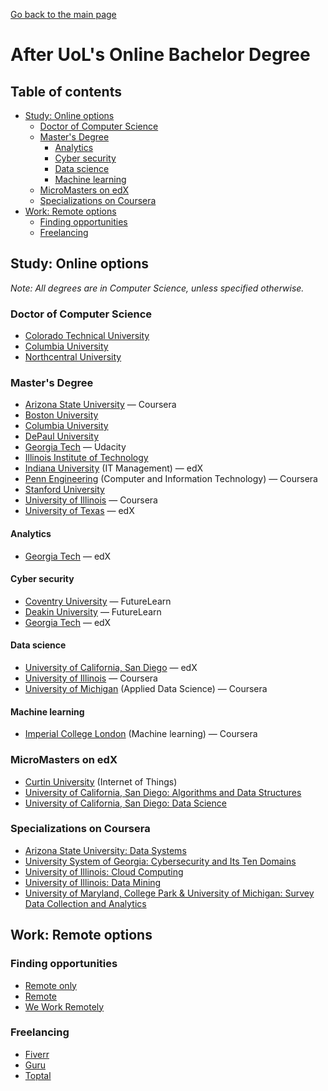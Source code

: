 [Go back to the main page](https://world-class.github.io/REPL/)

# After UoL's Online Bachelor Degree

## Table of contents

<!-- vim-markdown-toc GFM -->

* [Study: Online options](#study-online-options)
    * [Doctor of Computer Science](#doctor-of-computer-science)
    * [Master's Degree](#masters-degree)
        * [Analytics](#analytics)
        * [Cyber security](#cyber-security)
        * [Data science](#data-science)
        * [Machine learning](#machine-learning)
    * [MicroMasters on edX](#micromasters-on-edx)
    * [Specializations on Coursera](#specializations-on-coursera)
* [Work: Remote options](#work-remote-options)
    * [Finding opportunities](#finding-opportunities)
    * [Freelancing](#freelancing)

<!-- vim-markdown-toc -->

## Study: Online options
_Note: All degrees are in Computer Science, unless specified otherwise._

### Doctor of Computer Science
- [Colorado Technical University](https://www.coloradotech.edu/degrees/doctorates/computer-science)
- [Columbia University](https://cvn.columbia.edu/program/columbia-university-computer-science-doctorate-degree-doctor-engineering)
- [Northcentral University](https://www.ncu.edu/programs-degrees/doctoral/doctor-philosophy-computer-science)


### Master's Degree
- [Arizona State University](https://www.coursera.org/degrees/master-of-computer-science-asu) — Coursera
- [Boston University](https://www.bu.edu/online/programs/graduate-programs/computer-information-systems-masters-degree/)
- [Columbia University](https://cvn.columbia.edu/program/columbia-university-computer-science-masters-degree-masters-science)
- [DePaul University](https://www.cdm.depaul.edu/academics/Pages/MSInComputerScience.aspx)
- [Georgia Tech](https://www.cc.gatech.edu/future/masters/mscs/program) — Udacity
- [Illinois Institute of Technology](https://science.iit.edu/computer-science/programs/graduate/graduate-program-resources/comparison-master-science-and)
- [Indiana University](https://www.edx.org/masters/online-master-in-it-management-indiana-university) (IT Management) — edX
- [Penn Engineering](https://www.coursera.org/degrees/mcit-penn) (Computer and Information Technology) — Coursera
- [Stanford University](https://online.stanford.edu/programs/computer-science-ms-degree)
- [University of Illinois](https://www.coursera.org/degrees/master-of-computer-science-illinois) — Coursera
- [University of Texas](https://www.edx.org/masters/online-master-science-computer-science-utaustinx) — edX

#### Analytics
- [Georgia Tech](https://www.edx.org/masters/online-master-science-analytics-georgia-tech) — edX

#### Cyber security
- [Coventry University](https://www.futurelearn.com/degrees/coventry/msc-cyber-security) — FutureLearn
- [Deakin University](https://www.futurelearn.com/degrees/deakin-university/cyber-security) — FutureLearn
- [Georgia Tech](https://www.edx.org/masters/online-master-science-cybersecurity-georgia-tech) — edX

#### Data science
- [University of California, San Diego](https://www.edx.org/micromasters/ucsandiegox-algorithms-and-data-structures) — edX
- [University of Illinois](https://www.coursera.org/degrees/masters-in-computer-data-science) — Coursera
- [University of Michigan](https://www.coursera.org/degrees/master-of-applied-data-science-umich) (Applied Data Science) — Coursera

#### Machine learning
- [Imperial College London](https://www.coursera.org/degrees/msc-machine-learning-imperial) (Machine learning) — Coursera


### MicroMasters on edX
- [Curtin University](https://www.edx.org/micromasters/curtinx-internet-of-things-iot) (Internet of Things)
- [University of California, San Diego: Algorithms and Data Structures](https://www.edx.org/micromasters/ucsandiegox-algorithms-and-data-structures)
- [University of California, San Diego: Data Science](https://www.edx.org/micromasters/data-science)


### Specializations on Coursera
- [Arizona State University: Data Systems](https://www.coursera.org/specializations/data-systems)
- [University System of Georgia: Cybersecurity and Its Ten Domains](https://www.coursera.org/learn/cyber-security-domain)
- [University of Illinois: Cloud Computing](https://www.coursera.org/specializations/cloud-computing)
- [University of Illinois: Data Mining](https://www.coursera.org/specializations/data-mining)
- [University of Maryland, College Park & University of Michigan: Survey Data Collection and Analytics](https://www.coursera.org/specializations/data-collection)

## Work: Remote options
### Finding opportunities
- [Remote only](https://remoteonly.org/)
- [Remote](https://remote.com/)
- [We Work Remotely](https://weworkremotely.com/)

### Freelancing
- [Fiverr](https://www.fiverr.com/)
- [Guru](https://www.guru.com/)
- [Toptal](https://www.toptal.com/)

